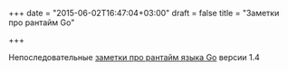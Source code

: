 +++
date = "2015-06-02T16:47:04+03:00"
draft = false
title = "Заметки про рантайм Go"

+++

<p>Непоследовательные <a href="http://syssoftware.blogspot.ie/2015/05/random-notes-on-go-14-runtime.html">заметки про рантайм языка Go</a> версии 1.4</p>

